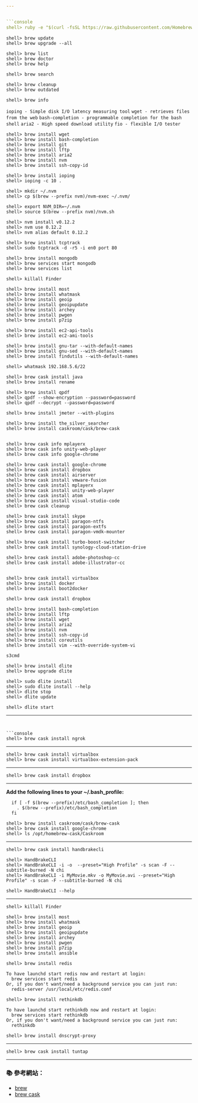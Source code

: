 ```yaml
---


```console
shell> ruby -e "$(curl -fsSL https://raw.githubusercontent.com/Homebrew/install/master/install)"
```

```console
shell> brew update
shell> brew upgrade --all

shell> brew list
shell> brew doctor
shell> brew help

shell> brew search

shell> brew cleanup
shell> brew outdated

shell> brew info
```

`ioping - Simple disk I/O latency measuring tool`
`wget - retrieves files from the web`
`bash-completion - programmable completion for the bash shell`
`aria2 - High speed download utility`
`fio - flexible I/O tester`

```console
shell> brew install wget
shell> brew install bash-completion
shell> brew install git
shell> brew install lftp
shell> brew install aria2
shell> brew install nvm
shell> brew install ssh-copy-id

shell> brew install ioping
shell> ioping -c 10 .

shell> mkdir ~/.nvm
shell> cp $(brew --prefix nvm)/nvm-exec ~/.nvm/

shell> export NVM_DIR=~/.nvm
shell> source $(brew --prefix nvm)/nvm.sh

shell> nvm install v0.12.2
shell> nvm use 0.12.2
shell> nvm alias default 0.12.2

shell> brew install tcptrack
shell> sudo tcptrack -d -r5 -i en0 port 80 

shell> brew install mongodb
shell> brew services start mongodb 
shell> brew services list

shell> killall Finder

shell> brew install most
shell> brew install whatmask
shell> brew install geoip
shell> brew install geoipupdate
shell> brew install archey
shell> brew install pwgen
shell> brew install p7zip

shell> brew install ec2-api-tools
shell> brew install ec2-ami-tools

shell> brew install gnu-tar --with-default-names
shell> brew install gnu-sed --with-default-names
shell> brew install findutils --with-default-names

shell> whatmask 192.168.5.6/22

shell> brew cask install java
shell> brew install rename

shell> brew install qpdf
shell> qpdf --show-encryption --password=password
shell> qpdf --decrypt --password=password

shell> brew install jmeter --with-plugins

shell> brew install the_silver_searcher
shell> brew install caskroom/cask/brew-cask


shell> brew cask info mplayerx
shell> brew cask info unity-web-player
shell> brew cask info google-chrome

shell> brew cask install google-chrome
shell> brew cask install dropbox
shell> brew cask install airserver
shell> brew cask install vmware-fusion
shell> brew cask install mplayerx
shell> brew cask install unity-web-player
shell> brew cask install atom
shell> brew cask install visual-studio-code
shell> brew cask cleanup

shell> brew cask install skype
shell> brew cask install paragon-ntfs
shell> brew cask install paragon-extfs
shell> brew cask install paragon-vmdk-mounter

shell> brew cask install turbo-boost-switcher
shell> brew cask install synology-cloud-station-drive

shell> brew cask install adobe-photoshop-cc
shell> brew cask install adobe-illustrator-cc


shell> brew cask install virtualbox
shell> brew install docker
shell> brew install boot2docker

shell> brew cask install dropbox

shell> brew install bash-completion
shell> brew install lftp
shell> brew install wget
shell> brew install aria2
shell> brew install nvm
shell> brew install ssh-copy-id
shell> brew install coreutils
shell> brew install vim --with-override-system-vi

s3cmd
```
<!--
```
vmware-fusion
5G19L-13E7E-H4MWT-54DGP-5LQZ1
1VWJV-540AV-H4HNR-HW2QK-DYZ23
TAWWT-9HKW4-H4NM6-57UN3-66E6E
EYWDT-WHW7Y-H4WRR-8EMX0-0AGNE
ZFHN1-D2DGE-44HRH-7NC5H-1GG49
```
-->

```console
shell> brew install dlite
shell> brew upgrade dlite

shell> sudo dlite install
shell> sudo dlite install --help
shell> dlite stop
shell> dlite update

shell> dlite start
```

---
```


```console
shell> brew cask install ngrok
```

---

```console
shell> brew cask install virtualbox
shell> brew cask install virtualbox-extension-pack
```
---


```console
shell> brew cask install dropbox
```

---

**Add the following lines to your ~/.bash_profile:**

```
  if [ -f $(brew --prefix)/etc/bash_completion ]; then
    . $(brew --prefix)/etc/bash_completion
  fi
```

```console
shell> brew install caskroom/cask/brew-cask
shell> brew cask install google-chrome
shell> ls /opt/homebrew-cask/Caskroom
```

---

```console
shell> brew cask install handbrakecli
```

```console
shell> HandBrakeCLI
shell> HandBrakeCLI -i -o  --preset="High Profile" -s scan -F --subtitle-burned -N chi
shell> HandBrakeCLI -i MyMovie.mkv -o MyMovie.avi --preset="High Profile" -s scan -F --subtitle-burned -N chi    
```

```console
shell> HandBrakeCLI --help
```

---

```console
shell> killall Finder

shell> brew install most
shell> brew install whatmask
shell> brew install geoip
shell> brew install geoipupdate
shell> brew install archey
shell> brew install pwgen
shell> brew install p7zip
shell> brew install ansible

shell> brew install redis

To have launchd start redis now and restart at login:
  brew services start redis
Or, if you don't want/need a background service you can just run:
  redis-server /usr/local/etc/redis.conf

shell> brew install rethinkdb

To have launchd start rethinkdb now and restart at login:
  brew services start rethinkdb
Or, if you don't want/need a background service you can just run:
  rethinkdb
```

```console
shell> brew install dnscrypt-proxy
```
---

```console
shell> brew cask install tuntap
```

---


### :books: 參考網站：
- [brew](http://brew.sh/)
- [brew cask](http://caskroom.io/)
